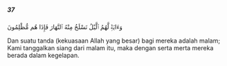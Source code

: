 ##### 37

<span class="ayah">وَءَايَةٌۭ لَّهُمُ ٱلَّيْلُ نَسْلَخُ مِنْهُ ٱلنَّهَارَ فَإِذَا هُم مُّظْلِمُونَ</span>

<span class="ayah_translation">Dan suatu tanda (kekuasaan Allah yang besar) bagi mereka adalah malam; Kami tanggalkan siang dari malam itu, maka dengan serta merta mereka berada dalam kegelapan.</span>
